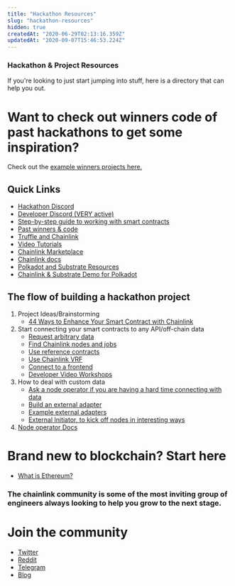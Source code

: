 ```yaml
---
title: "Hackathon Resources"
slug: "hackathon-resources"
hidden: true
createdAt: "2020-06-29T02:13:16.359Z"
updatedAt: "2020-09-07T15:46:53.224Z"
---
```

### Hackathon & Project Resources

If you're looking to just start jumping into stuff, here is a directory that can help you out.

# Want to check out winners code of past hackathons to get some inspiration? 
Check out the <a href="https://docs.chain.link/docs/example-projects"> example winners projects here. </a>

## Quick Links

- [Hackathon Discord](https://discord.gg/h3AvTHj)
- [Developer Discord (VERY active)](https://discord.gg/2YHSAey)
- [Step-by-step guide to working with smart contracts](https://docs.chain.link/docs/example-walkthrough)
- [Past winners & code](https://docs.chain.link/docs/example-projects)
- [Truffle and Chainlink](https://docs.chain.link/docs/create-a-chainlinked-project)
- [Video Tutorials](https://www.youtube.com/playlist?list=PLVP9aGDn-X0QwJVbQvuKr-zrh2_DV5M6J)
- [Chainlink Marketplace](https://market.link/)
- [Chainlink docs](https://docs.chain.link/docs)
- [Polkadot and Substrate Resources](https://docs.chain.link/docs/polkadot-and-substrate-resources)
- [Chainlink & Substrate Demo for Polkadot](https://www.youtube.com/watch?v=0rZghy0TIOQ)

## The flow of building a hackathon project
1. Project Ideas/Brainstorming
   - [44 Ways to Enhance Your Smart Contract with Chainlink](https://blog.chain.link/44-ways-to-enhance-your-smart-contract-with-chainlink/)
2. Start connecting your smart contracts to any API/off-chain data
     - [Request arbitrary data](https://docs.chain.link/docs/request-and-receive-data)
     - [Find Chainlink nodes and jobs](https://market.link/)
     - [Use reference contracts](https://docs.chain.link/docs/using-chainlink-reference-contracts)
     - [Use Chainlink VRF](https://docs.chain.link/docs/chainlink-vrf)
     - [Connect to a frontend](https://docs.chain.link/docs/create-a-chainlinked-project)
     - [Developer Video Workshops](https://www.youtube.com/watch?v=5k-a70_jUOw&list=PLVP9aGDn-X0SPHromvpiGvoNDpH7YErmf)
3. How to deal with custom data
   - [Ask a node operator if you are having a hard time connecting with data](https://discord.gg/FSVmJ9p)
   - [Build an external adapter](https://docs.chain.link/docs/developers)
   - [Example external adapters](https://github.com/smartcontractkit/external-adapters-js)
   - [External Initiator, to kick off nodes in interesting ways](https://docs.chain.link/docs/initiators#external)
4. [Node operator Docs](https://docs.chain.link/docs/node-operator-overview)

# Brand new to blockchain? Start here
   - [What is Ethereum?](https://www.youtube.com/playlist?list=PLVP9aGDn-X0QwJVbQvuKr-zrh2_DV5M6J)

### The chainlink community is some of the most inviting group of engineers always looking to help you grow to the next stage.

# Join the community
- [Twitter](https://mobile.twitter.com/chainlink)
- [Reddit](https://www.reddit.com/r/Chainlink/)
- [Telegram](https://t.me/chainlinkofficial)
- [Blog](https://blog.chain.link)